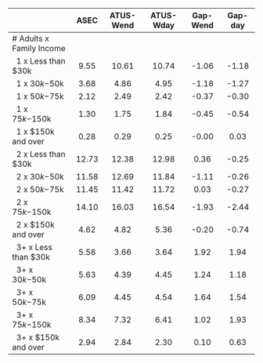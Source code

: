 
|                      |         ASEC |    ATUS-Wend |    ATUS-Wday |     Gap-Wend |      Gap-day |
| -------------------- | :----------: | :----------: | :----------: | :----------: | :----------: |
| # Adults x Family Income |              |              |              |              |              |
| &nbsp;&nbsp;1 x Less than $30k |         9.55 |        10.61 |        10.74 |        -1.06 |        -1.18 |
| &nbsp;&nbsp;1 x $30k-$50k |         3.68 |         4.86 |         4.95 |        -1.18 |        -1.27 |
| &nbsp;&nbsp;1 x $50k-$75k |         2.12 |         2.49 |         2.42 |        -0.37 |        -0.30 |
| &nbsp;&nbsp;1 x $75k-$150k |         1.30 |         1.75 |         1.84 |        -0.45 |        -0.54 |
| &nbsp;&nbsp;1 x $150k and over |         0.28 |         0.29 |         0.25 |        -0.00 |         0.03 |
| &nbsp;&nbsp;2 x Less than $30k |        12.73 |        12.38 |        12.98 |         0.36 |        -0.25 |
| &nbsp;&nbsp;2 x $30k-$50k |        11.58 |        12.69 |        11.84 |        -1.11 |        -0.26 |
| &nbsp;&nbsp;2 x $50k-$75k |        11.45 |        11.42 |        11.72 |         0.03 |        -0.27 |
| &nbsp;&nbsp;2 x $75k-$150k |        14.10 |        16.03 |        16.54 |        -1.93 |        -2.44 |
| &nbsp;&nbsp;2 x $150k and over |         4.62 |         4.82 |         5.36 |        -0.20 |        -0.74 |
| &nbsp;&nbsp;3+ x Less than $30k |         5.58 |         3.66 |         3.64 |         1.92 |         1.94 |
| &nbsp;&nbsp;3+ x $30k-$50k |         5.63 |         4.39 |         4.45 |         1.24 |         1.18 |
| &nbsp;&nbsp;3+ x $50k-$75k |         6.09 |         4.45 |         4.54 |         1.64 |         1.54 |
| &nbsp;&nbsp;3+ x $75k-$150k |         8.34 |         7.32 |         6.41 |         1.02 |         1.93 |
| &nbsp;&nbsp;3+ x $150k and over |         2.94 |         2.84 |         2.30 |         0.10 |         0.63 |

